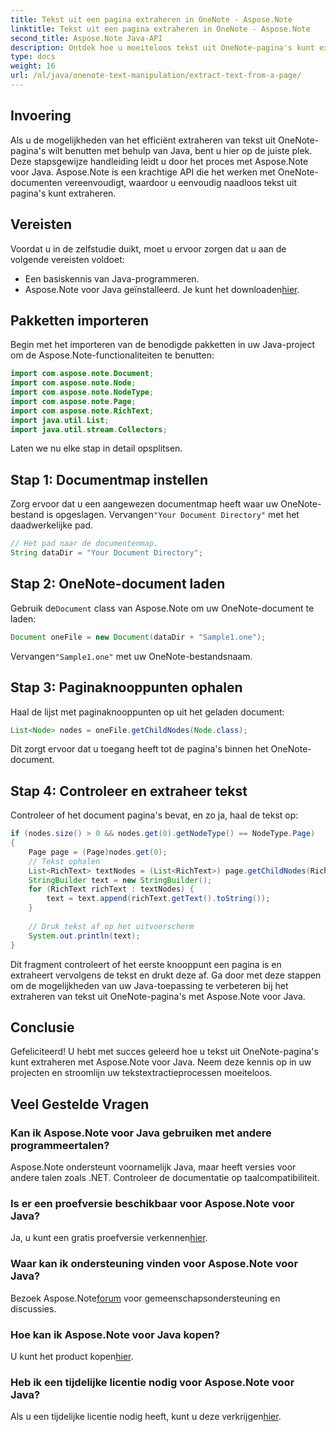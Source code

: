 ```yaml
---
title: Tekst uit een pagina extraheren in OneNote - Aspose.Note
linktitle: Tekst uit een pagina extraheren in OneNote - Aspose.Note
second_title: Aspose.Note Java-API
description: Ontdek hoe u moeiteloos tekst uit OneNote-pagina's kunt extraheren met Aspose.Note voor Java. Stroomlijn uw processen met deze uitgebreide stapsgewijze handleiding.
type: docs
weight: 16
url: /nl/java/onenote-text-manipulation/extract-text-from-a-page/
---
```

## Invoering
Als u de mogelijkheden van het efficiënt extraheren van tekst uit OneNote-pagina's wilt benutten met behulp van Java, bent u hier op de juiste plek. Deze stapsgewijze handleiding leidt u door het proces met Aspose.Note voor Java. Aspose.Note is een krachtige API die het werken met OneNote-documenten vereenvoudigt, waardoor u eenvoudig naadloos tekst uit pagina's kunt extraheren.
## Vereisten
Voordat u in de zelfstudie duikt, moet u ervoor zorgen dat u aan de volgende vereisten voldoet:
- Een basiskennis van Java-programmeren.
-  Aspose.Note voor Java geïnstalleerd. Je kunt het downloaden[hier](https://releases.aspose.com/note/java/).
## Pakketten importeren
Begin met het importeren van de benodigde pakketten in uw Java-project om de Aspose.Note-functionaliteiten te benutten:
```java
import com.aspose.note.Document;
import com.aspose.note.Node;
import com.aspose.note.NodeType;
import com.aspose.note.Page;
import com.aspose.note.RichText;
import java.util.List;
import java.util.stream.Collectors;
```
Laten we nu elke stap in detail opsplitsen.
## Stap 1: Documentmap instellen
 Zorg ervoor dat u een aangewezen documentmap heeft waar uw OneNote-bestand is opgeslagen. Vervangen`"Your Document Directory"` met het daadwerkelijke pad.
```java
// Het pad naar de documentenmap.
String dataDir = "Your Document Directory";
```
## Stap 2: OneNote-document laden
 Gebruik de`Document` class van Aspose.Note om uw OneNote-document te laden:
```java
Document oneFile = new Document(dataDir + "Sample1.one");
```
 Vervangen`"Sample1.one"` met uw OneNote-bestandsnaam.
## Stap 3: Paginaknooppunten ophalen
Haal de lijst met paginaknooppunten op uit het geladen document:
```java
List<Node> nodes = oneFile.getChildNodes(Node.class);
```
Dit zorgt ervoor dat u toegang heeft tot de pagina's binnen het OneNote-document.
## Stap 4: Controleer en extraheer tekst
Controleer of het document pagina's bevat, en zo ja, haal de tekst op:
```java
if (nodes.size() > 0 && nodes.get(0).getNodeType() == NodeType.Page)
{
    Page page = (Page)nodes.get(0);
    // Tekst ophalen
    List<RichText> textNodes = (List<RichText>) page.getChildNodes(RichText.class);
    StringBuilder text = new StringBuilder();
    for (RichText richText : textNodes) {
        text = text.append(richText.getText().toString());
    }
    
    // Druk tekst af op het uitvoerscherm
    System.out.println(text);
}
```
Dit fragment controleert of het eerste knooppunt een pagina is en extraheert vervolgens de tekst en drukt deze af.
Ga door met deze stappen om de mogelijkheden van uw Java-toepassing te verbeteren bij het extraheren van tekst uit OneNote-pagina's met Aspose.Note voor Java.
## Conclusie
Gefeliciteerd! U hebt met succes geleerd hoe u tekst uit OneNote-pagina's kunt extraheren met Aspose.Note voor Java. Neem deze kennis op in uw projecten en stroomlijn uw tekstextractieprocessen moeiteloos.
## Veel Gestelde Vragen
### Kan ik Aspose.Note voor Java gebruiken met andere programmeertalen?
Aspose.Note ondersteunt voornamelijk Java, maar heeft versies voor andere talen zoals .NET. Controleer de documentatie op taalcompatibiliteit.
### Is er een proefversie beschikbaar voor Aspose.Note voor Java?
 Ja, u kunt een gratis proefversie verkennen[hier](https://releases.aspose.com/).
### Waar kan ik ondersteuning vinden voor Aspose.Note voor Java?
 Bezoek Aspose.Note[forum](https://forum.aspose.com/c/note/28) voor gemeenschapsondersteuning en discussies.
### Hoe kan ik Aspose.Note voor Java kopen?
 U kunt het product kopen[hier](https://purchase.aspose.com/buy).
### Heb ik een tijdelijke licentie nodig voor Aspose.Note voor Java?
 Als u een tijdelijke licentie nodig heeft, kunt u deze verkrijgen[hier](https://purchase.aspose.com/temporary-license/).